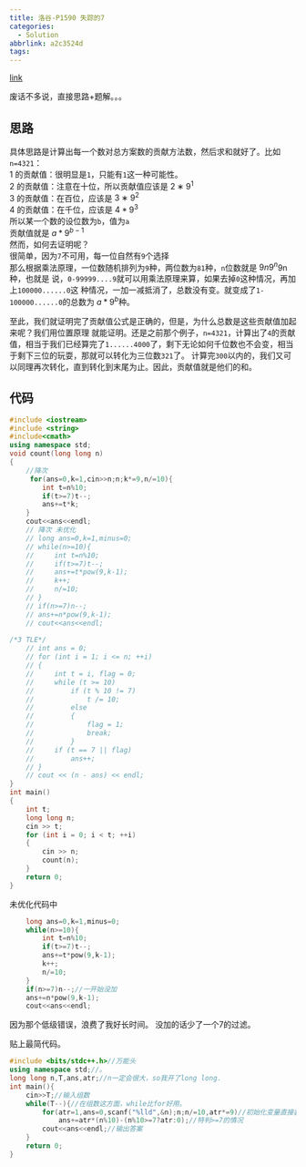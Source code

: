 ```yaml
---
title: 洛谷-P1590 失踪的7
categories:
  - Solution
abbrlink: a2c3524d
tags:
---
```



[link](https://www.luogu.com.cn/problem/P1590)

废话不多说，直接思路+题解。。。

## 思路

具体思路是计算出每一个数对总方案数的贡献方法数，然后求和就好了。比如`n=4321`：  
1 的贡献值：很明显是`1`，只能有`1`这一种可能性。  
2 的贡献值：注意在十位，所以贡献值应该是 $2∗9^1$  
3 的贡献值：在百位，应该是 $3∗9^2$   
4 的贡献值：在千位，应该是 $4*9^3$   
所以某一个数的设位数为`b`，值为`a`  
贡献值就是 $a*9^{b-1}$   
然而，如何去证明呢？  
很简单，因为`7`不可用，每一位自然有`9`个选择  
那么根据乘法原理，一位数随机排列为`9`种，两位数为`81`种，`n`位数就是 $9n9^n$9n 种，也就是  说，`0-99999....9`就可以用乘法原理来算，如果去掉`0`这种情况，再加上`100000......0`这  种情况，一加一减抵消了，总数没有变。就变成了`1-100000......0`的总数为 $a*9^b$种。  

至此，我们就证明完了贡献值公式是正确的，但是，为什么总数是这些贡献值加起来呢？我们用位置原理  就能证明。还是之前那个例子，`n=4321`，计算出了`4`的贡献值，相当于我们已经算完了`1......4000`了，剩下无论如何千位数也不会变，相当于剩下三位的玩耍，那就可以转化为三位数`321`了。  计算完`300`以内的，我们又可以同理再次转化，直到转化到末尾为止。因此，贡献值就是他们的和。


## 代码
```cpp
#include <iostream>
#include <string>
#include<cmath>
using namespace std;
void count(long long n)
{
    //降次
     for(ans=0,k=1,cin>>n;n;k*=9,n/=10){
        int t=n%10;
        if(t>=7)t--;
        ans+=t*k;
    }
    cout<<ans<<endl;
    // 降次 未优化
    // long ans=0,k=1,minus=0;
    // while(n>=10){
    //     int t=n%10;
    //     if(t>=7)t--;
    //     ans+=t*pow(9,k-1);
    //     k++;
    //     n/=10;
    // }
    // if(n>=7)n--;
    // ans+=n*pow(9,k-1);
    // cout<<ans<<endl;
        
/*3 TLE*/
    // int ans = 0;
    // for (int i = 1; i <= n; ++i)
    // {
    //     int t = i, flag = 0;
    //     while (t >= 10)
    //         if (t % 10 != 7)
    //             t /= 10;
    //         else
    //         {
    //             flag = 1;
    //             break;
    //         }
    //     if (t == 7 || flag)
    //         ans++;
    // }
    // cout << (n - ans) << endl;
}
int main()
{
    int t;
    long long n;
    cin >> t;
    for (int i = 0; i < t; ++i)
    {
        cin >> n;
        count(n);
    }
    return 0;
}
```

未优化代码中
```cpp
    long ans=0,k=1,minus=0;
    while(n>=10){
        int t=n%10;
        if(t>=7)t--;
        ans+=t*pow(9,k-1);
        k++;
        n/=10;
    }
    if(n>=7)n--;//一开始没加
    ans+=n*pow(9,k-1);
    cout<<ans<<endl;
```
因为那个低级错误，浪费了我好长时间。
没加的话少了一个7的过滤。

贴上最简代码。
```cpp
#include <bits/stdc++.h>//万能头
using namespace std;//。
long long n,T,ans,atr;//n一定会很大，so我开了long long.
int main(){
    cin>>T;//输入组数
    while(T--){//在组数这方面，while比for好用。
        for(atr=1,ans=0,scanf("%lld",&n);n;n/=10,atr*=9)//初始化变量直接装进for，很方便
            ans+=atr*(n%10)-(n%10>=7?atr:0);//特判>=7的情况
        cout<<ans<<endl;//输出答案
    }
    return 0;
}
```
